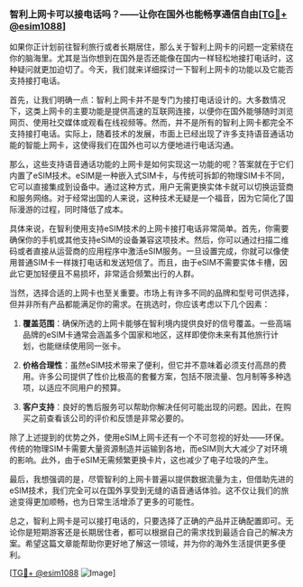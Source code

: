 ### 智利上网卡可以接电话吗？——让你在国外也能畅享通信自由[[TG💪+ @esim1088](https://t.me/s/esim1088)]

如果你正计划前往智利旅行或者长期居住，那么关于智利上网卡的问题一定萦绕在你的脑海里。尤其是当你想到在国外是否还能像在国内一样轻松地接打电话时，这种疑问就更加迫切了。今天，我们就来详细探讨一下智利上网卡的功能以及它能否支持接打电话。

首先，让我们明确一点：智利上网卡并不是专门为接打电话设计的。大多数情况下，这类上网卡的主要功能是提供高速的互联网连接，以便你在国外能够随时浏览网页、使用社交媒体或观看在线视频等。然而，并不是所有的智利上网卡都完全不支持接打电话。实际上，随着技术的发展，市面上已经出现了许多支持语音通话功能的智能上网卡，这使得我们在国外也可以方便地进行电话沟通。

那么，这些支持语音通话功能的上网卡是如何实现这一功能的呢？答案就在于它们内置了eSIM技术。eSIM是一种嵌入式SIM卡，与传统可拆卸的物理SIM卡不同，它可以直接集成到设备中。通过这种方式，用户无需更换实体卡就可以切换运营商和服务网络。对于经常出国的人来说，这种技术无疑是一个福音，因为它简化了国际漫游的过程，同时降低了成本。

具体来说，在智利使用支持eSIM技术的上网卡接打电话非常简单。首先，你需要确保你的手机或其他支持eSIM的设备兼容这项技术。然后，你可以通过扫描二维码或者直接从运营商的应用程序中激活eSIM服务。一旦设置完成，你就可以像使用普通SIM卡一样拨打电话和发送短信了。而且，由于eSIM不需要实体卡槽，因此它更加轻便且不易损坏，非常适合频繁出行的人群。

当然，选择合适的上网卡也至关重要。市场上有许多不同的品牌和型号可供选择，但并非所有产品都能满足你的需求。在挑选时，你应该考虑以下几个因素：

1. **覆盖范围**：确保所选的上网卡能够在智利境内提供良好的信号覆盖。一些高端品牌的eSIM卡通常会涵盖多个国家和地区，这样即使你未来有其他旅行计划，也能继续使用同一张卡。

2. **价格合理性**：虽然eSIM技术带来了便利，但它并不意味着必须支付高昂的费用。许多公司提供了性价比极高的套餐方案，包括不限流量、包月制等多种选项，以适应不同用户的预算。

3. **客户支持**：良好的售后服务可以帮助你解决任何可能出现的问题。因此，在购买之前查看该公司的评价和反馈是非常必要的。

除了上述提到的优势之外，使用eSIM上网卡还有一个不可忽视的好处——环保。传统的物理SIM卡需要大量资源制造并运输到各地，而eSIM则大大减少了对环境的影响。此外，由于eSIM无需频繁更换卡片，这也减少了电子垃圾的产生。

最后，我想强调的是，尽管智利的上网卡普遍以提供数据流量为主，但借助先进的eSIM技术，我们完全可以在国外享受到无缝的语音通话体验。这不仅让我们的旅途变得更加顺畅，也为日常生活增添了更多的可能性。

总之，智利上网卡是可以接打电话的，只要选择了正确的产品并正确配置即可。无论你是短期游客还是长期居住者，都可以根据自己的需求找到最适合自己的解决方案。希望这篇文章能帮助你更好地了解这一领域，并为你的海外生活提供更多便利。

[[TG💪+ @esim1088](https://t.me/s/esim1088) ![Image](https://i.postimg.cc/4NQfJmqS/Snipaste-2025-05-13-00-14-12.png)]